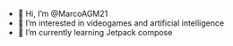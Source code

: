- 👋 Hi, I’m @MarcoAGM21
- 👀 I’m interested in videogames and artificial intelligence
- 🌱 I’m currently learning Jetpack compose

<!---
MarcoAGM21/MarcoAGM21 is a ✨ special ✨ repository because its `README.md` (this file) appears on your GitHub profile.
You can click the Preview link to take a look at your changes.
--->
